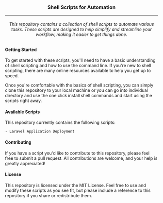 <h3 align='center'>Shell Scripts for Automation</h3>

---

<h6 align='center'>This repository contains a collection of shell scripts to automate various tasks. These scripts are designed to help simplify and streamline your workflow, making it easier to get things done.</h6>

#### Getting Started

To get started with these scripts, you'll need to have a basic understanding of shell scripting and how to use the command line. If you're new to shell scripting, there are many online resources available to help you get up to speed.

Once you're comfortable with the basics of shell scripting, you can simply clone this repository to your local machine or you can go into individual directory and use the one click install shell commands and start using the scripts right away.

#### Available Scripts

This repository currently contains the following scripts:

```text
- Laravel Application Deployment
```

#### Contributing

If you have a script you'd like to contribute to this repository, please feel free to submit a pull request. All contributions are welcome, and your help is greatly appreciated!

#### License

This repository is licensed under the MIT License. Feel free to use and modify these scripts as you see fit, but please include a reference to this repository if you share or redistribute them.
